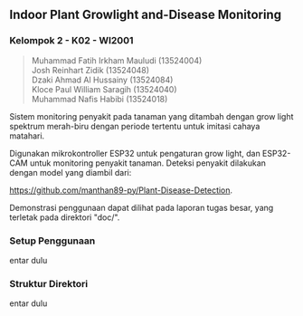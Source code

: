 
## Indoor Plant Growlight and-Disease Monitoring


### Kelompok 2 - K02 - WI2001 

> Muhammad Fatih Irkham Mauludi 	(13524004)  
> Josh Reinhart Zidik 			    (13524048)  
> Dzaki Ahmad Al Hussainy 		    (13524084)  
> Kloce Paul William Saragih 		(13524040)  
> Muhammad Nafis Habibi			    (13524018)  


Sistem monitoring penyakit pada tanaman yang ditambah dengan grow light spektrum merah-biru dengan periode tertentu untuk imitasi cahaya matahari.

Digunakan mikrokontroller ESP32 untuk pengaturan grow light, dan ESP32-CAM untuk monitoring penyakit tanaman. Deteksi penyakit dilakukan dengan model yang diambil dari: 

https://github.com/manthan89-py/Plant-Disease-Detection.


Demonstrasi penggunaan dapat dilihat pada laporan tugas besar, yang terletak pada direktori "doc/".


### Setup Penggunaan

entar dulu



### Struktur Direktori


entar dulu